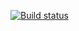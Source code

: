 [![Build status](https://ci.appveyor.com/api/projects/status/ve5ikx085e3ucp3x?svg=true)](https://ci.appveyor.com/project/Vinarskaya/bdd-task1)
